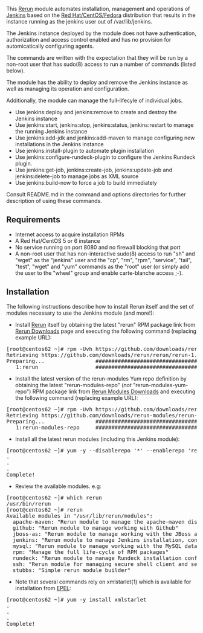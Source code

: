 This [Rerun](http://rerun.github.com/rerun) module automates installation, management and operations of [Jenkins](http://jenkins-ci.org) based on the [Red Hat/CentOS/Fedora](http://pkg.jenkins-ci.org/redhat) distribution that results in the instance running as the jenkins user out of /var/lib/jenkins.

The Jenkins instance deployed by the module does not have authentication, authorization and access control enabled and has no provision for automicatically configuring agents.

The commands are written with the expectation that they will be run by a non-root user that has sudo(8) access to run a number of commands (listed below).

The module has the ability to deploy and remove the Jenkins instance as well as managing its operation and configuration.

Additionally, the module can manage the full-lifecyle of individual jobs.

* Use jenkins:deploy and jenkins:remove to create and destroy the Jenkins instance
* Use jenkins:start, jenkins:stop, jenkins:status, jenkins:restart to manage the running Jenkins instance
* Use jenkins:add-jdk and jenkins:add-maven to manage configuring new installations in the Jenkins instance
* Use jenkins:install-plugin to automate plugin installation
* Use jenkins:configure-rundeck-plugin to configure the Jenkins Rundeck plugin.
* Use jenkins:get-job, jenkins:create-job, jenkins:update-job and jenkins:delete-job to manage jobs as XML source
* Use jenkins:build-now to force a job to build immediately

Consult README.md in the command and options directories for further description of using these commands.

Requirements
------------

* Internet access to acquire installation RPMs 
* A Red Hat/CentOS 5 or 6 instance
* No service running on port 8080 and no firewall blocking that port
* A non-root user that has non-interactive sudo(8) access to run "sh" and "wget" as the "jenkins" user and the "cp", "rm", "rpm", "service", "tail", "test", "wget" and "yum" commands as the "root" user (or simply add the user to the "wheel" group and enable carte-blanche access ;-).

Installation
------------
The following instructions describe how to install Rerun itself and the set of modules necessary to use the Jenkins module (and more!):

* Install [Rerun](http://rerun.github.com/rerun) itself by obtaining the latest "rerun" RPM package link from [Rerun Downloads](https://github.com/rerun/rerun/downloads) page and executing the following command (replacing example URL):
<pre>
[root@centos62 ~]# rpm -Uvh https://github.com/downloads/rerun/rerun/rerun-1.0-124.noarch.rpm
Retrieving https://github.com/downloads/rerun/rerun/rerun-1.0-124.noarch.rpm
Preparing...                ########################################### [100%]
   1:rerun                  ########################################### [100%]
</pre>

* Install the latest version of the rerun-modules Yum repo definition by obtaining the latest "rerun-modules-repo" (<i>not</i> "rerun-modules-yum-repo")  RPM package link from [Rerun Modules Downloads](https://github.com/rerun-modules/rerun-modules/downloads) and executing the following command (replacing example URL): 
<pre>
[root@centos62 ~]# rpm -Uvh https://github.com/downloads/rerun-modules/rerun-modules/rerun-modules-repo-1.0-21.noarch.rpm
Retrieving https://github.com/downloads/rerun-modules/rerun-modules/rerun-modules-repo-1.0-21.noarch.rpm
Preparing...                ########################################### [100%]
   1:rerun-modules-repo     ########################################### [100%]
</pre>

* Install all the latest rerun modules (including this Jenkins module):
<pre>
[root@centos62 ~]# yum -y --disablerepo '*' --enablerepo 'rerun-modules' install '*'
.
.
.
Complete!
</pre>

* Review the available modules. e.g:
<pre>
[root@centos62 ~]# which rerun
/usr/bin/rerun
[root@centos62 ~]# rerun
Available modules in "/usr/lib/rerun/modules":
  apache-maven: "Rerun module to manage the apache-maven distribution"
  github: "Rerun module to manage working with Github"
  jboss-as: "Rerun module to manage working with the JBoss application server"
  jenkins: "Rerun module to manage Jenkins installation, configuration and operations"
  mysql: "Rerun module to manage working with the MySQL database server"
  rpm: "Manage the full life-cycle of RPM packages"
  rundeck: "Rerun module to manage Rundeck installation configuration and operations"
  ssh: "Rerun module for managing secure shell client and server usage"
  stubbs: "Simple rerun module builder"
</pre>

* Note that several commands rely on xmlstarlet(1) which is available for installation from [EPEL](http://fedoraproject.org/wiki/EPEL):
<pre>
[root@centos62 ~]# yum -y install xmlstarlet
.
.
.
Complete!
</pre>

